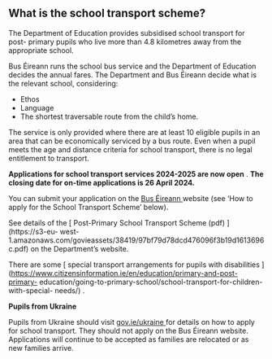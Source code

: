 ##  What is the school transport scheme?

The Department of Education provides subsidised school transport for post-
primary pupils who live more than 4.8 kilometres away from the appropriate
school.

Bus Éireann runs the school bus service and the Department of Education
decides the annual fares. The Department and Bus Éireann decide what is the
relevant school, considering:

  * Ethos 
  * Language 
  * The shortest traversable route from the child’s home. 

The service is only provided where there are at least 10 eligible pupils in an
area that can be economically serviced by a bus route. Even when a pupil meets
the age and distance criteria for school transport, there is no legal
entitlement to transport.

**Applications for school transport services 2024-2025 are now open** . **The
closing date for on-time applications is 26 April 2024.**

You can submit your application on the [ Bus Éireann
](https://www.buseireann.ie/inner.php?id=256) website (see ‘How to apply for
the School Transport Scheme’ below).

See details of the [ Post-Primary School Transport Scheme (pdf)
](https://s3-eu-
west-1.amazonaws.com/govieassets/38419/97bf79d78dcd476096f3b19d1613696c.pdf)
on the Department’s website.

There are some [ special transport arrangements for pupils with disabilities
](https://www.citizensinformation.ie/en/education/primary-and-post-primary-
education/going-to-primary-school/school-transport-for-children-with-special-
needs/) .

**Pupils from Ukraine**

Pupils from Ukraine should visit [ gov.ie/ukraine
](https://www.gov.ie/en/publication/320e9-employment-and-education/#education)
for details on how to apply for school transport. They should not apply on the
Bus Éireann website. Applications will continue to be accepted as families are
relocated or as new families arrive.
